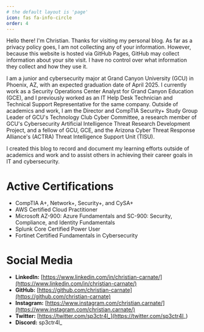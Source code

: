 ```yaml
---
# the default layout is 'page'
icon: fas fa-info-circle
order: 4
---
```


Hello there! I'm Christian. Thanks for visiting my personal blog. As far as a privacy policy goes, I am not collecting any of your information. However, because this website is hosted via GitHub Pages, GitHub may collect information about your site visit. I have no control over what information they collect and how they use it.

I am a junior and cybersecurity major at Grand Canyon University (GCU) in Phoenix, AZ, with an expected graduation date of April 2025. I currently work as a Security Operations Center Analyst for Grand Canyon Education (GCE), and I previously worked as an IT Help Desk Technician and Technical Support Representative for the same company. Outside of academics and work, I am the Director and CompTIA Security+ Study Group Leader of GCU's Technology Club Cyber Committee, a research member of GCU's Cybersecurity Artificial Intelligence Threat Research Development Project, and a fellow of GCU, GCE, and the Arizona Cyber Threat Response Alliance's (ACTRA) Threat Intelligence Support Unit (TISU).

I created this blog to record and document my learning efforts outside of academics and work and to assist others in achieving their career goals in IT and cybersecurity.

# Active Certifications

- CompTIA A+, Network+, Security+, and CySA+
- AWS Certified Cloud Practitioner
- Microsoft AZ-900: Azure Fundamentals and SC-900: Security, Compliance, and Identity Fundamentals
- Splunk Core Certified Power User
- Fortinet Certified Fundamentals in Cybersecurity

# Social Media

- **LinkedIn:** [https://www.linkedin.com/in/christian-carnate/](https://www.linkedin.com/in/christian-carnate/)
- **GitHub:** [https://github.com/christian-carnate](https://github.com/christian-carnate)
- **Instagram:** [https://www.instagram.com/christian.carnate/](https://www.instagram.com/christian.carnate/)
- **Twitter:** [https://twitter.com/sp3ctr4l_](https://twitter.com/sp3ctr4l_)
- **Discord:** sp3ctr4l_

